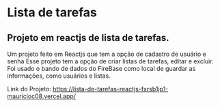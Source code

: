# Lista de tarefas 

## Projeto em reactjs de lista de tarefas.

Um projeto feito em Reactjs que tem a opção de cadastro de usuário e senha
Esse projeto tem a opção de criar listas de tarefas, editar e excluir.
Foi usado o bando de dados do FireBase como local de guardar as informações, como usuários e listas.

Link do Projeto: https://lista-de-tarefas-reactjs-fxrsb1jp1-mauricioc08.vercel.app/
